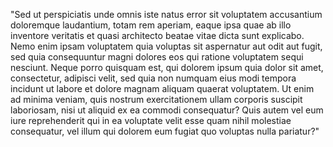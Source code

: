 "Sed ut perspiciatis unde omnis iste natus error sit voluptatem accusantium doloremque laudantium, totam rem aperiam, eaque ipsa 
quae ab illo inventore veritatis et quasi architecto beatae vitae dicta sunt explicabo. Nemo enim ipsam voluptatem quia voluptas 
sit aspernatur aut odit aut fugit, sed quia consequuntur magni dolores eos qui ratione voluptatem sequi nesciunt. Neque porro 
quisquam est, qui dolorem ipsum quia dolor sit amet, consectetur, adipisci velit, sed quia non numquam eius modi tempora incidunt 
ut labore et dolore magnam aliquam quaerat voluptatem. Ut enim ad minima veniam, quis nostrum exercitationem ullam corporis 
suscipit laboriosam, nisi ut aliquid ex ea commodi consequatur? Quis autem vel eum iure reprehenderit qui in ea voluptate 
velit esse quam nihil molestiae consequatur, vel illum qui dolorem eum fugiat quo voluptas nulla pariatur?"